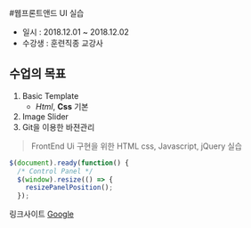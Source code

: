 #웹프론트앤드 UI 실습
* 일시 : 2018.12.01 ~ 2018.12.02
* 수강생 : 훈련직종 교강사 

## 수업의 목표
1. Basic Template
   - *Html*, **Css** 기본
2. Image Slider
3. Git을 이용한 바젼관리

> FrontEnd Ui 구현을 위한 HTML
css, Javascript, jQuery 실습

~~~~javascript
$(document).ready(function() {
  /* Control Panel */
  $(window).resize(() => {
    resizePanelPosition();
  });

~~~~

링크사이트
[Google](http://google.com)



